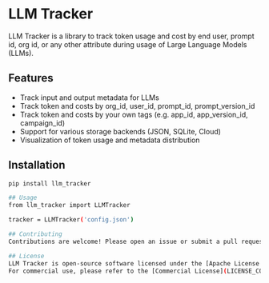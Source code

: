# LLM Tracker
LLM Tracker is a library to track token usage and cost by end user, prompt id, org id, or any other attribute during usage of Large Language Models (LLMs).

## Features
- Track input and output metadata for LLMs
- Track token and costs by org_id, user_id, prompt_id, prompt_version_id
- Track token and costs by your own tags (e.g. app_id, app_version_id, campaign_id)
- Support for various storage backends (JSON, SQLite, Cloud)
- Visualization of token usage and metadata distribution

## Installation

```bash
pip install llm_tracker

## Usage
from llm_tracker import LLMTracker

tracker = LLMTracker('config.json')

## Contributing
Contributions are welcome! Please open an issue or submit a pull request.

## License
LLM Tracker is open-source software licensed under the [Apache License 2.0](LICENSE).
For commercial use, please refer to the [Commercial License](LICENSE_COMMERCIAL). For inquiries regarding commercial licensing, please contact us at info@toccata.ai.
